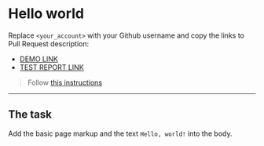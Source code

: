 # Hello world
Replace `<your_account>` with your Github username and copy the links to Pull Request description:
- [DEMO LINK](https://TkachYuliia.github.io/layout_hello-world/)
- [TEST REPORT LINK](https://TkachYuliia.github.io/layout_hello-world/report/html_report/)

> Follow [this instructions](https://mate-academy.github.io/layout_task-guideline/#how-to-solve-the-layout-tasks-on-github)
___

## The task 
Add the basic page markup and the text `Hello, world!` into the body.
